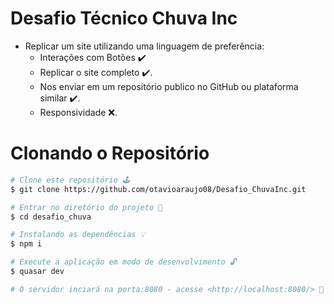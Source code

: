 # Desafio Técnico Chuva Inc

<!--ts-->
   * Replicar um site utilizando uma linguagem de preferência:
      * Interações com Botões ✔️
      * Replicar o site completo ✔️.
      * Nos enviar em um repositório publico no GitHub ou plataforma similar ✔️.
      * Responsividade ❌.
<!--te-->

# Clonando o Repositório

```bash
# Clone este repositório 🕹️
$ git clone https://github.com/otavioaraujo08/Desafio_ChuvaInc.git

# Entrar no diretório do projeto 📁
$ cd desafio_chuva

# Instalando as dependências 💡
$ npm i

# Execute a aplicação em modo de desenvolvimento 🔓
$ quasar dev

# O servidor inciará na porta:8080 - acesse <http://localhost:8080/> 🧲
```
